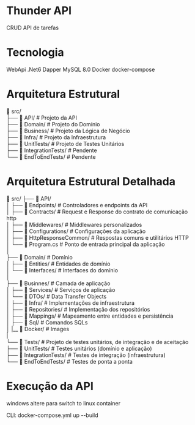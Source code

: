 # Thunder API 
CRUD API de tarefas

# Tecnologia
WebApi .Net6
Dapper
MySQL 8.0
Docker 
docker-compose 

# Arquitetura Estrutural  
📂 src/  
   ├── 📂 API/                         # Projeto da API  
   ├── 📂 Domain/                       # Projeto do Domínio  
   ├── 📂 Business/                     # Projeto da Lógica de Negócio  
   ├── 📂 Infra/                        # Projeto da Infraestrutura  
   ├── 📂 UnitTests/                    # Projeto de Testes Unitários  
   ├── 📂 IntegrationTests/             # Pendente  
   └── 📂 EndToEndTests/                # Pendente  

# Arquitetura Estrutural Detalhada
📂 src/
   ├── 📂 API/  
   │   ├── 📂 Endpoints/                  # Controladores e endpoints da API  
   │   ├── 📂 Contracts/                  # Request e Response do contrato de comunicação http  
   │   ├── 📂 Middlewares/                # Middlewares personalizados  
   │   ├── 📂 Configurations/             # Configurações da aplicação   
   │   ├── 📂 HttpResponseCommon/         # Respostas comuns e utilitários HTTP  
   │   └── 📂 Program.cs                  # Ponto de entrada principal da aplicação  
   │  
   ├── 📂 Domain/                         # Domínio  
   │   ├── 📂 Entities/                   # Entidades de domínio  
   │   └── 📂 Interfaces/                 # Interfaces do domínio  
   │  
   ├── 📂 Businnes/                       # Camada de aplicação   
   │   ├── 📂 Services/                   # Serviços de aplicação  
   │   └── 📂 DTOs/                       # Data Transfer Objects  
   │
   ├── 📂 Infra/                          # Implementações de infraestrutura  
   │   ├── 📂 Repositories/               # Implementação dos repositórios  
   │   ├── 📂 Mappings/                   # Mapeamento entre entidades e persistência  
   │   ├── 📂 Sql/                        # Comandos SQLs  
   │   |__ 📂 Docker/                     # Images   
   |   
   └── 📂 Tests/                          # Projeto de testes unitários, de integração e de aceitação  
       ├── 📂 UnitTests/                  # Testes unitários (domínio e aplicação)  
       ├── 📂 IntegrationTests/           # Testes de integração (infraestrutura)  
       └── 📂 EndToEndTests/              # Testes de ponta a ponta  

# Execução da API
windows altere para switch to linux container

CLI: docker-compose.yml up --build
